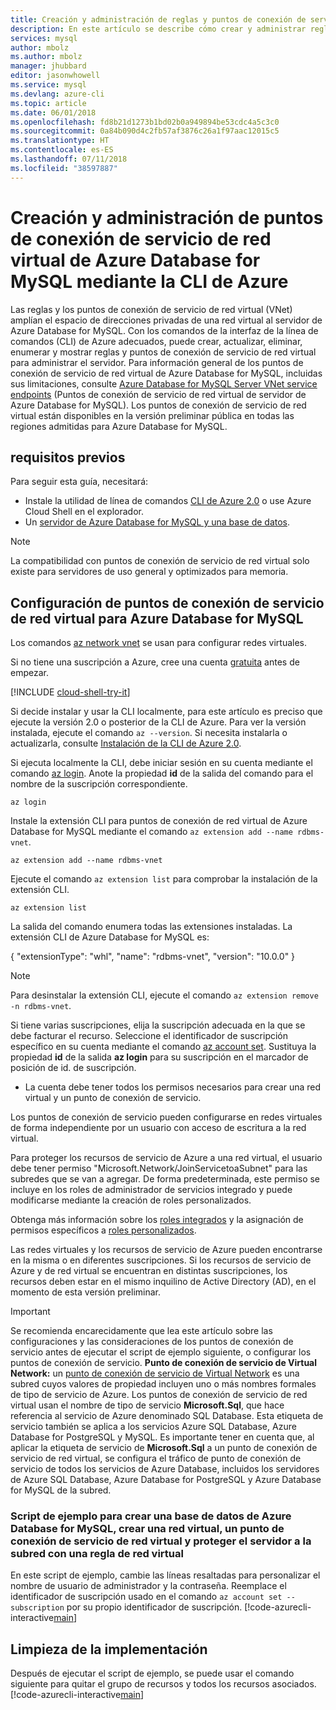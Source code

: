```yaml
---
title: Creación y administración de reglas y puntos de conexión de servicio de red virtual de Azure Database for MySQL mediante la CLI de Azure | Microsoft Docs
description: En este artículo se describe cómo crear y administrar reglas y puntos de conexión de servicio de red virtual de Azure Database for MySQL mediante la línea de comandos de la CLI de Azure.
services: mysql
author: mbolz
ms.author: mbolz
manager: jhubbard
editor: jasonwhowell
ms.service: mysql
ms.devlang: azure-cli
ms.topic: article
ms.date: 06/01/2018
ms.openlocfilehash: fd8b21d1273b1bd02b0a949894be53cdc4a5c3c0
ms.sourcegitcommit: 0a84b090d4c2fb57af3876c26a1f97aac12015c5
ms.translationtype: HT
ms.contentlocale: es-ES
ms.lasthandoff: 07/11/2018
ms.locfileid: "38597887"
---
```

# <a name="create-and-manage-azure-database-for-mysql-vnet-service-endpoints-using-azure-cli"></a>Creación y administración de puntos de conexión de servicio de red virtual de Azure Database for MySQL mediante la CLI de Azure
Las reglas y los puntos de conexión de servicio de red virtual (VNet) amplían el espacio de direcciones privadas de una red virtual al servidor de Azure Database for MySQL. Con los comandos de la interfaz de la línea de comandos (CLI) de Azure adecuados, puede crear, actualizar, eliminar, enumerar y mostrar reglas y puntos de conexión de servicio de red virtual para administrar el servidor. Para información general de los puntos de conexión de servicio de red virtual de Azure Database for MySQL, incluidas sus limitaciones, consulte [Azure Database for MySQL Server VNet service endpoints](concepts-data-access-and-security-vnet.md) (Puntos de conexión de servicio de red virtual de servidor de Azure Database for MySQL). Los puntos de conexión de servicio de red virtual están disponibles en la versión preliminar pública en todas las regiones admitidas para Azure Database for MySQL.

## <a name="prerequisites"></a>requisitos previos
Para seguir esta guía, necesitará:
- Instale la utilidad de línea de comandos [CLI de Azure 2.0](/cli/azure/install-azure-cli) o use Azure Cloud Shell en el explorador.
- Un [servidor de Azure Database for MySQL y una base de datos](quickstart-create-mysql-server-database-using-azure-cli.md).

> [!NOTE]
> La compatibilidad con puntos de conexión de servicio de red virtual solo existe para servidores de uso general y optimizados para memoria.

## <a name="configure-vnet-service-endpoints-for-azure-database-for-mysql"></a>Configuración de puntos de conexión de servicio de red virtual para Azure Database for MySQL
Los comandos [az network vnet](https://docs.microsoft.com/cli/azure/network/vnet?view=azure-cli-latest) se usan para configurar redes virtuales.

Si no tiene una suscripción a Azure, cree una cuenta [gratuita](https://azure.microsoft.com/free/) antes de empezar.

[!INCLUDE [cloud-shell-try-it](../../includes/cloud-shell-try-it.md)]

Si decide instalar y usar la CLI localmente, para este artículo es preciso que ejecute la versión 2.0 o posterior de la CLI de Azure. Para ver la versión instalada, ejecute el comando `az --version`. Si necesita instalarla o actualizarla, consulte [Instalación de la CLI de Azure 2.0]( /cli/azure/install-azure-cli). 

Si ejecuta localmente la CLI, debe iniciar sesión en su cuenta mediante el comando [az login](/cli/azure/authenticate-azure-cli?view=interactive-log-in). Anote la propiedad **id** de la salida del comando para el nombre de la suscripción correspondiente.
```azurecli-interactive
az login
```

Instale la extensión CLI para puntos de conexión de red virtual de Azure Database for MySQL mediante el comando `az extension add --name rdbms-vnet`. 
```azurecli-interactive
az extension add --name rdbms-vnet
```

Ejecute el comando `az extension list` para comprobar la instalación de la extensión CLI.
```azurecli-interactive
az extension list
```
La salida del comando enumera todas las extensiones instaladas. La extensión CLI de Azure Database for MySQL es:

 { "extensionType": "whl", "name": "rdbms-vnet", "version": "10.0.0" }

> [!NOTE]
> Para desinstalar la extensión CLI, ejecute el comando `az extension remove -n rdbms-vnet`. 

Si tiene varias suscripciones, elija la suscripción adecuada en la que se debe facturar el recurso. Seleccione el identificador de suscripción específico en su cuenta mediante el comando [az account set](/cli/azure/account#az_account_set). Sustituya la propiedad **id** de la salida **az login** para su suscripción en el marcador de posición de id. de suscripción.

- La cuenta debe tener todos los permisos necesarios para crear una red virtual y un punto de conexión de servicio.

Los puntos de conexión de servicio pueden configurarse en redes virtuales de forma independiente por un usuario con acceso de escritura a la red virtual.

Para proteger los recursos de servicio de Azure a una red virtual, el usuario debe tener permiso "Microsoft.Network/JoinServicetoaSubnet" para las subredes que se van a agregar. De forma predeterminada, este permiso se incluye en los roles de administrador de servicios integrado y puede modificarse mediante la creación de roles personalizados.

Obtenga más información sobre los [roles integrados](https://docs.microsoft.com/azure/active-directory/role-based-access-built-in-roles) y la asignación de permisos específicos a [roles personalizados](https://docs.microsoft.com/azure/active-directory/role-based-access-control-custom-roles).

Las redes virtuales y los recursos de servicio de Azure pueden encontrarse en la misma o en diferentes suscripciones. Si los recursos de servicio de Azure y de red virtual se encuentran en distintas suscripciones, los recursos deben estar en el mismo inquilino de Active Directory (AD), en el momento de esta versión preliminar.

> [!IMPORTANT]
> Se recomienda encarecidamente que lea este artículo sobre las configuraciones y las consideraciones de los puntos de conexión de servicio antes de ejecutar el script de ejemplo siguiente, o configurar los puntos de conexión de servicio. **Punto de conexión de servicio de Virtual Network:** un [punto de conexión de servicio de Virtual Network](../virtual-network/virtual-network-service-endpoints-overview.md) es una subred cuyos valores de propiedad incluyen uno o más nombres formales de tipo de servicio de Azure. Los puntos de conexión de servicio de red virtual usan el nombre de tipo de servicio **Microsoft.Sql**, que hace referencia al servicio de Azure denominado SQL Database. Esta etiqueta de servicio también se aplica a los servicios Azure SQL Database, Azure Database for PostgreSQL y MySQL. Es importante tener en cuenta que, al aplicar la etiqueta de servicio de **Microsoft.Sql** a un punto de conexión de servicio de red virtual, se configura el tráfico de punto de conexión de servicio de todos los servicios de Azure Database, incluidos los servidores de Azure SQL Database, Azure Database for PostgreSQL y Azure Database for MySQL de la subred. 
> 

### <a name="sample-script-to-create-an-azure-database-for-mysql-database-create-a-vnet-vnet-service-endpoint-and-secure-the-server-to-the-subnet-with-a-vnet-rule"></a>Script de ejemplo para crear una base de datos de Azure Database for MySQL, crear una red virtual, un punto de conexión de servicio de red virtual y proteger el servidor a la subred con una regla de red virtual
En este script de ejemplo, cambie las líneas resaltadas para personalizar el nombre de usuario de administrador y la contraseña. Reemplace el identificador de suscripción usado en el comando `az account set --subscription` por su propio identificador de suscripción.
[!code-azurecli-interactive[main](../../cli_scripts/mysql/create-mysql-server-vnet/create-mysql-server.sh?highlight=5,20 "Create an Azure Database for MySQL, VNet, VNet service endpoint, and VNet rule.")]

## <a name="clean-up-deployment"></a>Limpieza de la implementación
Después de ejecutar el script de ejemplo, se puede usar el comando siguiente para quitar el grupo de recursos y todos los recursos asociados.
[!code-azurecli-interactive[main](../../cli_scripts/mysql/create-mysql-server-vnet/delete-mysql.sh "Delete the resource group.")]
